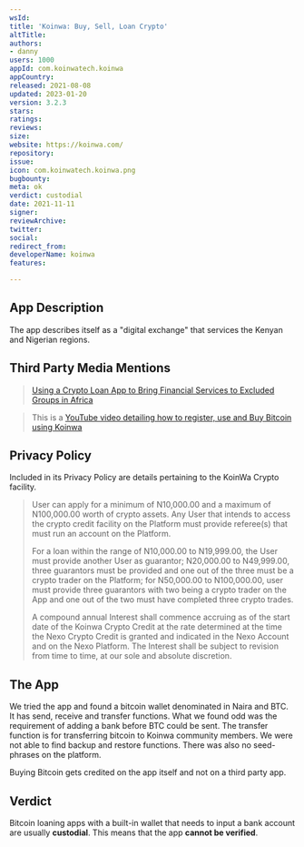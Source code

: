 ```yaml
---
wsId: 
title: 'Koinwa: Buy, Sell, Loan Crypto'
altTitle: 
authors:
- danny
users: 1000
appId: com.koinwatech.koinwa
appCountry: 
released: 2021-08-08
updated: 2023-01-20
version: 3.2.3
stars: 
ratings: 
reviews: 
size: 
website: https://koinwa.com/
repository: 
issue: 
icon: com.koinwatech.koinwa.png
bugbounty: 
meta: ok
verdict: custodial
date: 2021-11-11
signer: 
reviewArchive: 
twitter: 
social: 
redirect_from: 
developerName: koinwa
features: 

---
```


## App Description

The app describes itself as a "digital exchange" that services the Kenyan and Nigerian regions.

## Third Party Media Mentions

> [Using a Crypto Loan App to Bring Financial Services to Excluded Groups in Africa](https://news.bitcoin.com/using-a-crypto-loan-app-to-bring-financial-services-to-excluded-groups-in-africa/)

> This is a [YouTube video detailing how to register, use and Buy Bitcoin using Koinwa](https://www.youtube.com/watch?v=R5n2LNRWE48)

## Privacy Policy

Included in its Privacy Policy are details pertaining to the KoinWa Crypto facility.

> User can apply for a minimum of N10,000.00 and a maximum of N100,000.00 worth of crypto assets. Any User that intends to access the crypto credit facility on the Platform must provide referee(s) that must run an account on the Platform.
>
> For a loan within the range of N10,000.00 to N19,999.00, the User must provide another User as guarantor; N20,000.00 to N49,999.00, three guarantors must be provided and one out of the three must be a crypto trader on the Platform; for N50,000.00 to N100,000.00, user must provide three guarantors with two being a crypto trader on the App and one out of the two must have completed three crypto trades.
>
> A compound annual Interest shall commence accruing as of the start date of the Koinwa Crypto Credit at the rate determined at the time the Nexo Crypto Credit is granted and indicated in the Nexo Account and on the Nexo Platform. The Interest shall be subject to revision from time to time, at our sole and absolute discretion.

## The App

We tried the app and found a bitcoin wallet denominated in Naira and BTC. It has send, receive and transfer functions. What we found odd was the requirement of adding a bank before BTC could be sent. The transfer function is for transferring bitcoin to Koinwa community members. We were not able to find backup and restore functions. There was also no seed-phrases on the platform.

Buying Bitcoin gets credited on the app itself and not on a third party app.

## Verdict

Bitcoin loaning apps with a built-in wallet that needs to input a bank account are usually **custodial**. This means that the app **cannot be verified**. 
